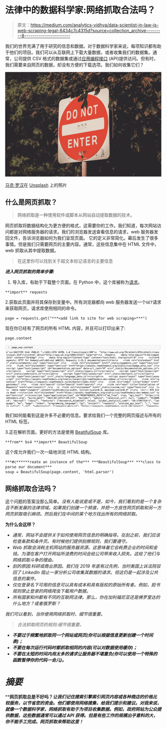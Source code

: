 # 法律中的数据科学家:网络抓取合法吗？

> 原文：<https://medium.com/analytics-vidhya/data-scientist-in-law-is-web-scraping-legal-8434c7c4315d?source=collection_archive---------8----------------------->

我们的世界充满了用于研究的信息和数据。对于数据科学家来说，每项知识都有助于他们的项目。我们可以从互联网上下载大量数据，或者收集我们的数据集。通常，公司提供 CSV 格式的数据集或通过[应用编程接口](https://en.wikipedia.org/wiki/Application_programming_interface) (API)提供访问。但有时，我们需要来自网页的数据，却没有方便的下载选项。我们如何收集它们？

![](img/0a533d1542877dd4cc3da6cc7cff605a.png)

[马克·罗汉](https://unsplash.com/@wackomac007?utm_source=medium&utm_medium=referral)在 [Unsplash](https://unsplash.com?utm_source=medium&utm_medium=referral) 上的照片

## 什么是网页抓取？

> 网络抓取是一种使用软件或脚本从网站自动提取数据的技术。

网页抓取将数据结构化为更方便的格式，这需要你的工作。我们知道，每次网站访问都是对网络服务器的请求。我们的浏览器发送查看信息的请求，web 服务器发回文件，告诉浏览器如何为我们呈现页面。
它的定义非常简化。幕后发生了很多事情。但是我们只需要网页的主要内容。通常，这些信息集中在 HTML 文件中，web 抓取从其中提取数据。

> 在这里你可以找到关于超文本标记语言的主要信息

***进入网页抓取的简单步骤:***

1.  导入库，有助于下载整个页面。在 Python 中，这个库被称为[请求](https://requests.readthedocs.io/en/master/index.html)。

```
**import** requests
```

2.获取此页面并将其保存到变量中。所有浏览器都向 web 服务器发送一个`GET`请求来获取网页，请求库使用相同的命令。

```
page = requests.get("***<add link to site for web scraping>***")
```

现在你已经有了网页的所有 HTML 内容，并且可以打印出来了:

```
page.content
```

![](img/9b201e26de708e7a24217562ddbb41c4.png)

我们如何能看到这是许多不必要的信息。要求给我们一个完整的网页描述与所有的 HTML 标签。

3.正在解析页面。更好的方法是使用 [BeatifulSoup](https://www.crummy.com/software/BeautifulSoup/) 库。

```
**from** bs4 **import** BeautifulSoup
```

这个库允许我们一次一级地浏览 HTML 结构。

```
***#c******reate an instance of the*** ***BeautifulSoup*** ***class to parse our document***
soup = BeautifulSoup(page.content, 'html.parser')
```

## 网络抓取合法吗？

这个问题的答案没那么简单。*没有人能说是或不是，如今，我们看到的是一个复杂且不断发展的法律领域。如果我们创建一个频谱，并把一方良性网页抓取和另一方网页抓取吸引麻烦。然后我们在中间的某个地方找出所有的网络抓取。*

****为什么会这样？****

*   *通常，网站不会提供关于如何使用网页信息的明确指导。在刮之前，我们应该检查条款和条件页。有时候他们提供刮擦规则，我们要遵守。*
*   *Web 抓取会消耗主机网站的服务器资源。这意味着它会耗费企业的时间和金钱。为潜在客户打开网站所浪费的时间会给公司带来收入损失。这给了他们与网络抓取斗争的理由。*
*   *刮的原因:科研或商业原因。我们在 2019 年底有过先例，当时美国上诉法院驳回了 LinkedIn 阻止一家分析公司收集其数据的请求。但这仍是一起涉及公共信息的案件。*
*   *仅在登录名下可用的信息可以具有成本和具有版权的原始所有者。例如，脸书规则禁止登录的网络爬虫下载用户数据。*
*   *所有国家和州都有不同的互联网法律。那么，你在加利福尼亚还是佛罗里达的什么地方？或者俄罗斯？*

*我们可以看到，当你使用网络抓取时，细节很重要。*

> *合法抓取网页的规则:细节很重要。*

*   ***不要过于频繁地抓取同一个网站或网页(你可以根据信息更新创建一个时间表)；***
*   ***不要在每次运行代码时都抓取相同的内容(可以对数据使用缓存)；***
*   ***不要在太短的时间内用太多的请求让服务器不堪重负(你可以使用一个特殊的函数暂停你的代码一会儿)。***

# ***摘要***

****网页抓取总是不好吗？*让我们记住搜索引擎索引网页内容或各种商店的价格比较服务，以节省您的资金。他们都使用网络搜集，给我们提示和建议。对我来说，就像一个数据科学家，网络抓取有助于为项目收集数据。例如，政府网站为公众提供数据，这些数据通常可以通过 API 获得。但是有些工作的规模出乎意料的大，你不能手工完成。网页抓取来帮助这里！***